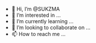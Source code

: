 - 👋 Hi, I’m @SUKZMA
- 👀 I’m interested in ...
- 🌱 I’m currently learning ...
- 💞️ I’m looking to collaborate on ...
- 📫 How to reach me ...

<!---
SUKZMA/SUKZMA is a ✨ special ✨ repository because its `README.md` (this file) appears on your GitHub profile.
You can click the Preview link to take a look at your changes.
--->
